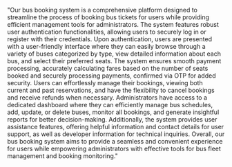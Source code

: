 

"Our bus booking system is a comprehensive platform designed to streamline the process of booking bus tickets for users while providing efficient management tools for administrators. The system features robust user authentication functionalities, allowing users to securely log in or register with their credentials. Upon authentication, users are presented with a user-friendly interface where they can easily browse through a variety of buses categorized by type, view detailed information about each bus, and select their preferred seats. The system ensures smooth payment processing, accurately calculating fares based on the number of seats booked and securely processing payments, confirmed via OTP for added security. Users can effortlessly manage their bookings, viewing both current and past reservations, and have the flexibility to cancel bookings and receive refunds when necessary. Administrators have access to a dedicated dashboard where they can efficiently manage bus schedules, add, update, or delete buses, monitor all bookings, and generate insightful reports for better decision-making. Additionally, the system provides user assistance features, offering helpful information and contact details for user support, as well as developer information for technical inquiries. Overall, our bus booking system aims to provide a seamless and convenient experience for users while empowering administrators with effective tools for bus fleet management and booking monitoring."
